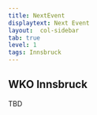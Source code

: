 ```yaml
---
title: NextEvent
displaytext: Next Event
layout:  col-sidebar
tab: true
level: 1
tags: Innsbruck
---
```


## WKO Innsbruck

TBD
